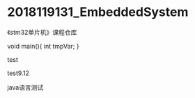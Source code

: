 # 2018119131_EmbeddedSystem
《stm32单片机》课程仓库

void main(){
    int tmpVar;
}

test

test9.12

java语言测试
